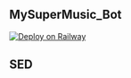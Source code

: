 ## MySuperMusic_Bot

[![Deploy on Railway](https://railway.app/button.svg)](https://railway.app/new/template?template=https%3A%2F%2Fgithub.com%2FPerry-xD%2FMoosic&envs=BOT_TOKEN&referralCode=UF7LDt)

## SED
